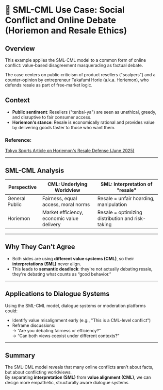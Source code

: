 # 💬 SML-CML Use Case: Social Conflict and Online Debate (Horiemon and Resale Ethics)

## Overview

This example applies the SML-CML model to a common form of online conflict: value-based disagreement masquerading as factual debate.

The case centers on public criticism of product resellers ("scalpers") and a counter-opinion by entrepreneur Takafumi Horie (a.k.a. Horiemon), who defends resale as part of free-market logic.

## Context

- **Public sentiment**: Resellers ("tenbai-ya") are seen as unethical, greedy, and disruptive to fair consumer access.
- **Horiemon's stance**: Resale is economically rational and provides value by delivering goods faster to those who want them.

### Reference:  
[Tokyo Sports Article on Horiemon's Resale Defense (June 2025)](https://topics.smt.docomo.ne.jp/article/tokyosports/entertainment/tokyosports-347541)

---

## SML-CML Analysis

| Perspective       | CML: Underlying Worldview                  | SML: Interpretation of "resale"               |
|-------------------|---------------------------------------------|------------------------------------------------|
| General Public     | Fairness, equal access, moral norms         | Resale = unfair hoarding, manipulation         |
| Horiemon           | Market efficiency, economic value delivery  | Resale = optimizing distribution and risk-taking |

---

## Why They Can't Agree

- Both sides are using **different value systems (CML)**, so their **interpretations (SML)** never align.
- This leads to **semantic deadlock**: they're not actually debating resale, they're debating what counts as “good behavior.”

---

## Applications to Dialogue Systems

Using the SML-CML model, dialogue systems or moderation platforms could:

- Identify value misalignment early (e.g., "This is a CML-level conflict")
- Reframe discussions:  
  → “Are you debating fairness or efficiency?”  
  → “Can both views coexist under different contexts?”

---

## Summary

The SML-CML model reveals that many online conflicts aren't about facts, but about conflicting worldviews.  
By separating **interpretation (SML)** from **value alignment (CML)**, we can design more empathetic, structurally aware dialogue systems.

